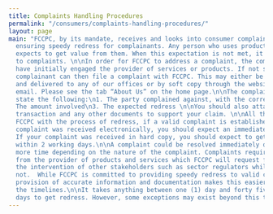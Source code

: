 ```yaml
---
title: Complaints Handling Procedures
permalink: "/consumers/complaints-handling-procedures/"
layout: page
main: "FCCPC, by its mandate, receives and looks into consumer complaints in a bid to
  ensuring speedy redress for complainants. Any person who uses products or services
  expects to get value from them. When this expectation is not met, it gives rise
  to complaints. \n\nIn order for FCCPC to address a complaint, the complainant must
  have initially engaged the provider of services or products. If not satisfied, the
  complainant can then file a complaint with FCCPC. This may either be in hard copy
  and delivered to any of our offices or by soft copy through the website portal or
  email. Please see the tab “About Us” on the home page.\n\nThe complaint must clearly
  state the following:\n1. The party complained against, with the correct address\n2.
  The amount involved\n3. The expected redress \n\nYou should also attach proof of
  transaction and any other documents to support your claim. \n\nAll these will help
  FCCPC with the process of redress, if a valid complaint is established. \n\nIf your
  complaint was received electronically, you should expect an immediate acknowledgement.
  If your complaint was received in hard copy, you should expect to get an acknowledgment
  within 2 working days.\n\nA complaint could be resolved immediately or take much
  more time depending on the nature of the complaint. Complaints require a response
  from the provider of products and services which FCCPC will request for. Some require
  the intervention of other stakeholders such as sector regulators while others do
  not.  While FCCPC is committed to providing speedy redress to valid complaints, the
  provision of accurate information and documentation makes this easier and reduces
  the timelines.\n\nIt takes anything between one (1) day and forty five days (45)
  days to get redress. However, some exceptions may exist beyond this timeframe."
---
```


